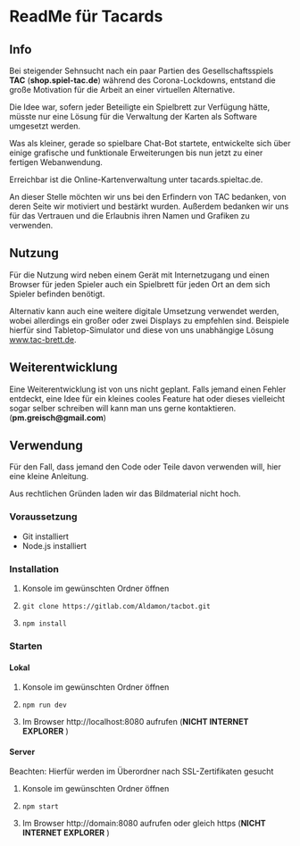 # ReadMe für Tacards #

## Info ##

Bei steigender Sehnsucht nach ein paar Partien des Gesellschaftsspiels __TAC__ (__shop.spiel-tac.de__) während des Corona-Lockdowns, entstand die große Motivation für die Arbeit an einer virtuellen Alternative. 

Die Idee war, sofern jeder Beteiligte ein Spielbrett zur Verfügung hätte, müsste nur eine Lösung für die Verwaltung der Karten als Software umgesetzt werden.

Was als kleiner, gerade so spielbare Chat-Bot startete, entwickelte sich über einige grafische und funktionale Erweiterungen bis nun jetzt zu einer fertigen Webanwendung.

Erreichbar ist die Online-Kartenverwaltung unter tacards.spieltac.de.

An dieser Stelle möchten wir uns bei den Erfindern von TAC bedanken, von deren Seite wir motiviert und bestärkt wurden. Außerdem bedanken wir uns für das Vertrauen und die Erlaubnis ihren Namen und Grafiken zu verwenden.

## Nutzung ##

Für die Nutzung wird neben einem Gerät mit Internetzugang und einen Browser für jeden Spieler auch ein Spielbrett für jeden Ort an dem sich Spieler befinden benötigt.

Alternativ kann auch eine weitere digitale Umsetzung verwendet werden, wobei allerdings ein großer oder zwei Displays zu empfehlen sind. Beispiele hierfür sind Tabletop-Simulator und diese von uns unabhängige Lösung www.tac-brett.de.


## Weiterentwicklung ##

Eine Weiterentwicklung ist von uns nicht geplant. Falls jemand einen Fehler entdeckt, eine Idee für ein kleines cooles Feature hat oder dieses vielleicht sogar selber schreiben will kann man uns gerne kontaktieren. (__pm.greisch@gmail.com__)


## Verwendung ##

Für den Fall, dass jemand den Code oder Teile davon verwenden will, hier eine kleine Anleitung.

Aus rechtlichen Gründen laden wir das Bildmaterial nicht hoch.

###  Voraussetzung ###

* Git installiert
* Node.js installiert

### Installation ###

1. Konsole im gewünschten Ordner öffnen

1. `git clone https://gitlab.com/Aldamon/tacbot.git`

1. `npm install`

### Starten ###

#### Lokal ####

1. Konsole im gewünschten Ordner öffnen

1. `npm run dev`

1. Im Browser http://localhost:8080 aufrufen (__NICHT INTERNET EXPLORER__ )

#### Server ####

Beachten: Hierfür werden im Überordner nach SSL-Zertifikaten gesucht

1. Konsole im gewünschten Ordner öffnen

1. `npm start`

1. Im Browser http://domain:8080 aufrufen oder gleich https (__NICHT INTERNET EXPLORER__ )


